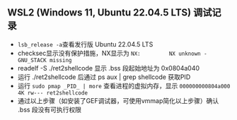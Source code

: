 ## WSL2 (Windows 11, Ubuntu 22.04.5 LTS) 调试记录

- ```lsb_release -a```查看发行版 Ubuntu 22.04.5 LTS
- checksec显示没有保护措施，NX显示为 ```NX:         NX unknown - GNU_STACK missing```
- readelf -S ./ret2shellcode 显示 .bss 段起始地址为 0x0804a040
- 运行 ./ret2shellcode 后通过 ps aux | grep shellcode 获取PID
- 运行 ```sudo pmap _PID_ | more``` 查看进程的虚拟内存，显示 ```000000000804a000      4K rw--- ret2shellcode```
- 通过以上步骤（如安装了GEF调试器，可使用vmmap简化以上步骤）确认 .bss 段没有可执行权限